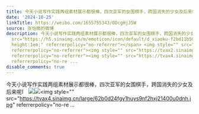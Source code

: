 ```yaml
---
title: 今天小说写作实践两组素材展示都很棒，四次亚军的女围棋手，跨国消失的少女及后来呢[笑cry] [图片][图片][图片][图片]
date: '2024-10-25'
linkTitle: https://weibo.com/1655755343/ODcgHjJ5W
source: 张怡微的微博
description: 今天小说写作实践两组素材展示都很棒，四次亚军的女围棋手，跨国消失的少女及后来呢<span class="url-icon"><img alt="[笑cry]"
  src="https://h5.sinaimg.cn/m/emoticon/icon/default/d_xiaoku-f2bd11b506.png" style="width:1em;
  height:1em;" referrerpolicy="no-referrer"></span> <img style="" src="https://tvax3.sinaimg.cn/large/62b0d24fgy1huys9nevl6j21400u0dn2.jpg"
  referrerpolicy="no-referrer"><img style="" src="https://tvax2.sinaimg.cn/large/62b0d24fgy1huys9mputfj21400u0dle.jpg"
  referrerpolicy="no-referrer"><img style="" src="https://tvax4.sinaimg.cn/large/62b0d24fgy1huys9nf2hxj21400u0dnh.jpg"
  referrerpolicy="no-re ...
disable_comments: true
---
```

今天小说写作实践两组素材展示都很棒，四次亚军的女围棋手，跨国消失的少女及后来呢<span class="url-icon"><img alt="[笑cry]" src="https://h5.sinaimg.cn/m/emoticon/icon/default/d_xiaoku-f2bd11b506.png" style="width:1em; height:1em;" referrerpolicy="no-referrer"></span> <img style="" src="https://tvax3.sinaimg.cn/large/62b0d24fgy1huys9nevl6j21400u0dn2.jpg" referrerpolicy="no-referrer"><img style="" src="https://tvax2.sinaimg.cn/large/62b0d24fgy1huys9mputfj21400u0dle.jpg" referrerpolicy="no-referrer"><img style="" src="https://tvax4.sinaimg.cn/large/62b0d24fgy1huys9nf2hxj21400u0dnh.jpg" referrerpolicy="no-re ...
